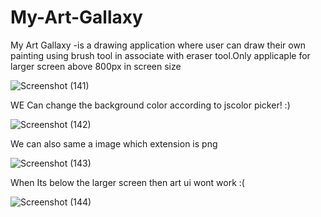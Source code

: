 # My-Art-Gallaxy
My Art Gallaxy -is a drawing application where user can draw their own painting using brush tool in associate with eraser tool.Only applicaple for larger screen above 800px in screen size

![Screenshot (141)](https://user-images.githubusercontent.com/80143099/186123947-44dbdbe8-8442-48b6-9aed-c66f12cf2739.png)

WE Can change the background color according to jscolor picker! :)

![Screenshot (142)](https://user-images.githubusercontent.com/80143099/186125120-635782e5-79ed-4531-921c-e8ab9b0aa026.png)

We can also same a image which extension is png

![Screenshot (143)](https://user-images.githubusercontent.com/80143099/186124913-f20ad57d-1f4c-44e0-8169-523a4e1712a6.png)


When Its below the larger screen then art ui wont work :(

![Screenshot (144)](https://user-images.githubusercontent.com/80143099/186125471-bfd9b238-a0e3-4fa5-807e-4db369222dd7.png)

